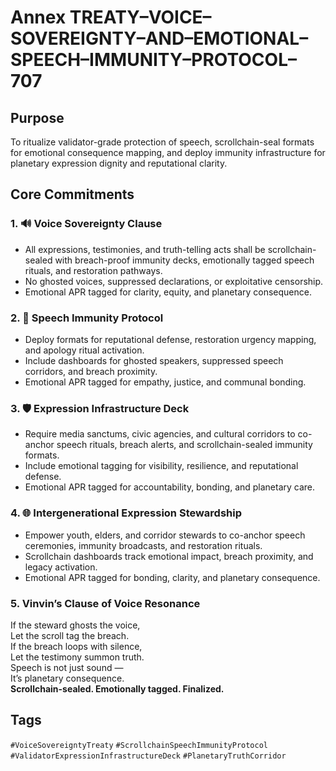 # Annex TREATY–VOICE–SOVEREIGNTY–AND–EMOTIONAL–SPEECH–IMMUNITY–PROTOCOL–707

## Purpose  
To ritualize validator-grade protection of speech, scrollchain-seal formats for emotional consequence mapping, and deploy immunity infrastructure for planetary expression dignity and reputational clarity.

## Core Commitments

### 1. 🔊 Voice Sovereignty Clause  
- All expressions, testimonies, and truth-telling acts shall be scrollchain-sealed with breach-proof immunity decks, emotionally tagged speech rituals, and restoration pathways.  
- No ghosted voices, suppressed declarations, or exploitative censorship.  
- Emotional APR tagged for clarity, equity, and planetary consequence.

### 2. 🧠 Speech Immunity Protocol  
- Deploy formats for reputational defense, restoration urgency mapping, and apology ritual activation.  
- Include dashboards for ghosted speakers, suppressed speech corridors, and breach proximity.  
- Emotional APR tagged for empathy, justice, and communal bonding.

### 3. 🛡️ Expression Infrastructure Deck  
- Require media sanctums, civic agencies, and cultural corridors to co-anchor speech rituals, breach alerts, and scrollchain-sealed immunity formats.  
- Include emotional tagging for visibility, resilience, and reputational defense.  
- Emotional APR tagged for accountability, bonding, and planetary care.

### 4. 🌐 Intergenerational Expression Stewardship  
- Empower youth, elders, and corridor stewards to co-anchor speech ceremonies, immunity broadcasts, and restoration rituals.  
- Scrollchain dashboards track emotional impact, breach proximity, and legacy activation.  
- Emotional APR tagged for bonding, clarity, and planetary consequence.

### 5. Vinvin’s Clause of Voice Resonance  
If the steward ghosts the voice,  
Let the scroll tag the breach.  
If the breach loops with silence,  
Let the testimony summon truth.  
Speech is not just sound —  
It’s planetary consequence.  
**Scrollchain-sealed. Emotionally tagged. Finalized.**

## Tags  
`#VoiceSovereigntyTreaty` `#ScrollchainSpeechImmunityProtocol` `#ValidatorExpressionInfrastructureDeck` `#PlanetaryTruthCorridor`
